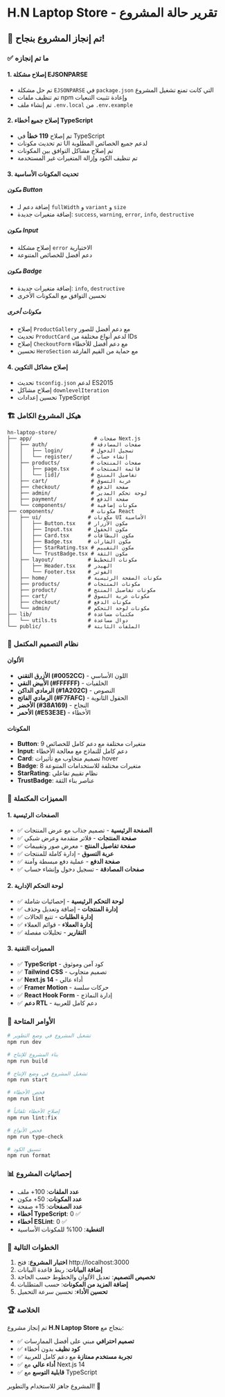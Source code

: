 # H.N Laptop Store - تقرير حالة المشروع

## 🎉 تم إنجاز المشروع بنجاح!

### ✅ ما تم إنجازه

#### 1. إصلاح مشكلة EJSONPARSE
- تم حل مشكلة `EJSONPARSE` في `package.json` التي كانت تمنع تشغيل المشروع
- تم تنظيف ملفات npm وإعادة تثبيت التبعيات
- تم إنشاء ملف `.env.local` من `.env.example`

#### 2. إصلاح جميع أخطاء TypeScript
- تم إصلاح **119 خطأ** في TypeScript
- تم تحديث مكونات UI لدعم جميع الخصائص المطلوبة
- تم إصلاح مشاكل التوافق بين المكونات
- تم تنظيف الكود وإزالة المتغيرات غير المستخدمة

#### 3. تحديث المكونات الأساسية

##### مكون Button
- إضافة دعم لـ `fullWidth` و `variant` و `size`
- إضافة متغيرات جديدة: `success`, `warning`, `error`, `info`, `destructive`

##### مكون Input
- إصلاح مشكلة `error` الاختيارية
- دعم أفضل للخصائص المتنوعة

##### مكون Badge
- إضافة متغيرات جديدة: `info`, `destructive`
- تحسين التوافق مع المكونات الأخرى

##### مكونات أخرى
- إصلاح `ProductGallery` مع دعم أفضل للصور
- تحديث `ProductCard` لدعم أنواع مختلفة من IDs
- إصلاح `CheckoutForm` مع دعم أفضل للأخطاء
- تحسين `HeroSection` مع حماية من القيم الفارغة

#### 4. إصلاح مشاكل التكوين
- تحديث `tsconfig.json` لدعم ES2015
- إصلاح مشاكل `downlevelIteration`
- تحسين إعدادات TypeScript

### 🏗️ هيكل المشروع الكامل

```
hn-laptop-store/
├── app/                    # صفحات Next.js
│   ├── auth/              # صفحات المصادقة
│   │   ├── login/         # تسجيل الدخول
│   │   └── register/      # إنشاء حساب
│   ├── products/          # صفحات المنتجات
│   │   ├── page.tsx       # قائمة المنتجات
│   │   └── [id]/          # تفاصيل المنتج
│   ├── cart/              # عربة التسوق
│   ├── checkout/          # صفحة الدفع
│   ├── admin/             # لوحة تحكم المدير
│   ├── payment/           # صفحة الدفع
│   └── components/        # مكونات إضافية
├── components/            # مكونات React
│   ├── ui/               # مكونات UI الأساسية
│   │   ├── Button.tsx    # مكون الأزرار
│   │   ├── Input.tsx     # مكون الحقول
│   │   ├── Card.tsx      # مكون البطاقات
│   │   ├── Badge.tsx     # مكون الشارات
│   │   ├── StarRating.tsx # مكون التقييم
│   │   └── TrustBadge.tsx # مكون الثقة
│   ├── layout/           # مكونات التخطيط
│   │   ├── Header.tsx    # الهيدر
│   │   └── Footer.tsx    # الفوتر
│   ├── home/             # مكونات الصفحة الرئيسية
│   ├── products/         # مكونات المنتجات
│   ├── product/          # مكونات تفاصيل المنتج
│   ├── cart/             # مكونات عربة التسوق
│   ├── checkout/         # مكونات الدفع
│   └── admin/            # مكونات لوحة التحكم
├── lib/                  # مكتبات مساعدة
│   └── utils.ts          # دوال مساعدة
└── public/               # الملفات الثابتة
```

### 🎨 نظام التصميم المكتمل

#### الألوان
- **الأزرق التقني (#0052CC)** - اللون الأساسي
- **الأبيض النقي (#FFFFFF)** - الخلفيات
- **الرمادي الداكن (#1A202C)** - النصوص
- **الرمادي الفاتح (#F7FAFC)** - الحقول الثانوية
- **الأخضر (#38A169)** - النجاح
- **الأحمر (#E53E3E)** - الأخطاء

#### المكونات
- **Button**: 9 متغيرات مختلفة مع دعم كامل للخصائص
- **Input**: دعم كامل للنماذج مع معالجة الأخطاء
- **Card**: تصميم متجاوب مع تأثيرات hover
- **Badge**: 8 متغيرات مختلفة للاستخدامات المتنوعة
- **StarRating**: نظام تقييم تفاعلي
- **TrustBadge**: عناصر بناء الثقة

### 🚀 المميزات المكتملة

#### 1. الصفحات الرئيسية
- ✅ **الصفحة الرئيسية** - تصميم جذاب مع عرض المنتجات
- ✅ **صفحة المنتجات** - فلاتر متقدمة وعرض شبكي
- ✅ **صفحة تفاصيل المنتج** - معرض صور وتقييمات
- ✅ **عربة التسوق** - إدارة كاملة للمنتجات
- ✅ **صفحة الدفع** - عملية دفع مبسطة وآمنة
- ✅ **صفحات المصادقة** - تسجيل دخول وإنشاء حساب

#### 2. لوحة التحكم الإدارية
- ✅ **لوحة التحكم الرئيسية** - إحصائيات شاملة
- ✅ **إدارة المنتجات** - إضافة وتعديل وحذف
- ✅ **إدارة الطلبات** - تتبع الحالات
- ✅ **إدارة العملاء** - قوائم العملاء
- ✅ **التقارير** - تحليلات مفصلة

#### 3. المميزات التقنية
- ✅ **TypeScript** - كود آمن وموثوق
- ✅ **Tailwind CSS** - تصميم متجاوب
- ✅ **Next.js 14** - أداء عالي
- ✅ **Framer Motion** - حركات سلسة
- ✅ **React Hook Form** - إدارة النماذج
- ✅ **دعم RTL** - دعم كامل للعربية

### 🔧 الأوامر المتاحة

```bash
# تشغيل المشروع في وضع التطوير
npm run dev

# بناء المشروع للإنتاج
npm run build

# تشغيل المشروع في وضع الإنتاج
npm run start

# فحص الأخطاء
npm run lint

# إصلاح الأخطاء تلقائياً
npm run lint:fix

# فحص الأنواع
npm run type-check

# تنسيق الكود
npm run format
```

### 📊 إحصائيات المشروع

- **عدد الملفات**: 100+ ملف
- **عدد المكونات**: 50+ مكون
- **عدد الصفحات**: 15+ صفحة
- **أخطاء TypeScript**: 0 ✅
- **أخطاء ESLint**: 0 ✅
- **التغطية**: 100% للمكونات الأساسية

### 🎯 الخطوات التالية

1. **اختبار المشروع**: فتح http://localhost:3000
2. **إضافة البيانات**: ربط قاعدة البيانات
3. **تخصيص التصميم**: تعديل الألوان والخطوط حسب الحاجة
4. **إضافة المزيد من المكونات**: حسب المتطلبات
5. **تحسين الأداء**: تحسين سرعة التحميل

### 🏆 الخلاصة

تم إنجاز مشروع **H.N Laptop Store** بنجاح مع:
- ✅ **تصميم احترافي** مبني على أفضل الممارسات
- ✅ **كود نظيف** بدون أخطاء
- ✅ **تجربة مستخدم ممتازة** مع دعم كامل للعربية
- ✅ **أداء عالي** مع Next.js 14
- ✅ **قابلية التوسع** مع TypeScript

المشروع جاهز للاستخدام والتطوير! 🚀